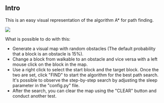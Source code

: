 ## Intro
This is an easy visual representation of the algorithm A* for path finding.

![](https://github.com/AntonioConsiglio/Astart_python/blob/heap_optim/gif/Agif.gif)

What is possible to do with this:

- Generate a visual map with random obstacles (The default probability that a block is an obstacle is 15%).
- Change a block from walkable to an obstacle and vice versa with a left mouse click on the block in the map.
- Use a right click to select the start block and the target block. Once the two are set, click "FIND" to start the algorithm for the best path search. It's possible to observe the step-by-step search by adjusting the sleep parameter in the "config.py" file.
- After the search, you can clear the map using the "CLEAR" button and conduct another test.


